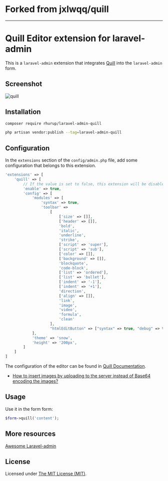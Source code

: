 # Forked from jxlwqq/quill

--------------

# Quill Editor extension for laravel-admin

This is a `laravel-admin` extension that integrates [Quill](https://github.com/quilljs/quill) into the `laravel-admin` form.
## Screenshot

<img alt="quill" src="https://user-images.githubusercontent.com/2421068/48820356-89a1f900-ed8f-11e8-864c-5804347fb02e.png">

## Installation

```bash
composer require rhurup/laravel-admin-quill

php artisan vendor:publish --tag=laravel-admin-quill
```

## Configuration

In the `extensions` section of the `config/admin.php` file, add some configuration that belongs to this extension.
```php
'extensions' => [
    'quill' => [
        // If the value is set to false, this extension will be disabled
        'enable' => true,
        'config' => [
            'modules' => [
                'syntax' => true,
                'toolbar' =>
                    [
                        ['size' => []],
                        ['header' => []],
                        'bold',
                        'italic',
                        'underline',
                        'strike',
                        ['script' => 'super'],
                        ['script' => 'sub'],
                        ['color' => []],
                        ['background' => []],
                        'blockquote',
                        'code-block',
                        ['list' => 'ordered'],
                        ['list' => 'bullet'],
                        ['indent' => '-1'],
                        ['indent' => '+1'],
                        'direction',
                        ['align' => []],
                        'link',
                        'image',
                        'video',
                        'formula',
                        'clean'
                    ],
                    "htmlEditButton" => ["syntax" => true, "debug" => true]
            ],
            'theme' => 'snow',
            'height' => '200px',
        ]
    ]
]
```

The configuration of the editor can be found in [Quill Documentation](https://quilljs.com/docs/quickstart/).

* [How to insert images by uploading to the server instead of Base64 encoding the images?](https://github.com/quilljs/quill/issues/1089)

## Usage

Use it in the form form:
```php
$form->quill('content');
```

## More resources

[Awesome Laravel-admin](https://github.com/jxlwqq/awesome-laravel-admin)

License
------------
Licensed under [The MIT License (MIT)](LICENSE).
